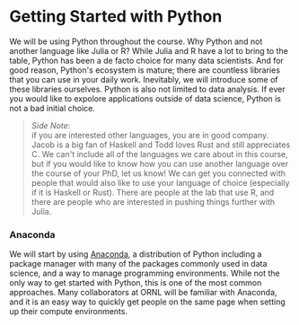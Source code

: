 # Getting Started with Python

We will be using Python throughout the course. Why Python and not
another language like Julia or R? While Julia and R have a lot to
bring to the table, Python has been a de facto choice for many 
data scientists. And for good reason, Python's ecosystem is mature;
there are countless libraries that you can use in your daily work.
Inevitably, we will introduce some of these libraries ourselves. 
Python is also not limited to data analysis. If ever you would 
like to expolore applications outside of data science, Python is 
not a bad initial choice.

> *Side Note*:\
> if you are interested other languages, you are in good
> company. Jacob is a big fan of Haskell and Todd loves Rust and still
> appreciates C. We can't include all of the languages we care about in
> this course, but if you would like to know how you can use another language
> over the course of your PhD, let us know! We can get you connected with
> people that would also like to use your language of choice (especially
> if it is Haskell or Rust). There are people at the lab that use R, 
> and there are people who are interested in pushing things further with Julia.

### Anaconda

We will start by using [Anaconda][1], a distribution of Python 
including a package manager with many of the packages commonly 
used in data science, and a way to manage programming environments. 
While not the only way to get started with Python, this is one of the 
most common approaches. Many collaborators at ORNL will be familiar 
with Anaconda, and it is an easy way to quickly get people on the same 
page when setting up their compute environments.

[comment]: References

[1]: https://www.anaconda.com/products/individual
